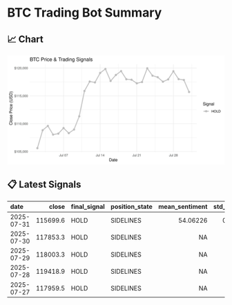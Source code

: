 # BTC Trading Bot Summary

## 📈 Chart
![BTC Chart](plots/chart.png)

## 📋 Latest Signals
|date       |    close|final_signal |position_state | mean_sentiment| std_sentiment|
|:----------|--------:|:------------|:--------------|--------------:|-------------:|
|2025-07-31 | 115699.6|HOLD         |SIDELINES      |       54.06226|     0.9280281|
|2025-07-30 | 117853.3|HOLD         |SIDELINES      |             NA|            NA|
|2025-07-29 | 118003.3|HOLD         |SIDELINES      |             NA|            NA|
|2025-07-28 | 119418.9|HOLD         |SIDELINES      |             NA|            NA|
|2025-07-27 | 117959.5|HOLD         |SIDELINES      |             NA|            NA|
